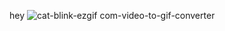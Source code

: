 hey
![cat-blink-ezgif com-video-to-gif-converter](https://github.com/IhorPokr/IhorPokr/assets/113261063/98d823bc-153e-47a5-b493-8e74fd7a6515)
